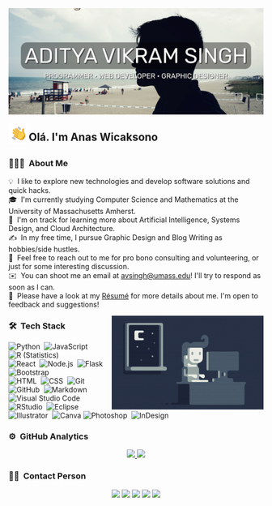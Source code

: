 ![Aditya Vikram Singh Banner](https://raw.githubusercontent.com/AVS1508/AVS1508/master/assets/Aditya%20Vikram%20Singh%20Banner.jpg)

<img alt="Hand Wave" src="./assets/Hand%20Wave.gif" width='40' align="left"/><h2>Olá. I'm Anas Wicaksono<h2>

<!-- ## 👋 &nbsp;Hey there! I'm Aditya -->

### 👨🏻‍💻 &nbsp;About Me

💡 &nbsp;I like to explore new technologies and develop software solutions and quick hacks.\
🎓 &nbsp;I'm currently studying Computer Science and Mathematics at the University of Massachusetts Amherst.\
🌱 &nbsp;I'm on track for learning more about Artificial Intelligence, Systems Design, and Cloud Architecture.\
✍️ &nbsp;In my free time, I pursue Graphic Design and Blog Writing as hobbies/side hustles.\
💬 &nbsp;Feel free to reach out to me for pro bono consulting and volunteering, or just for some interesting discussion.\
✉️ &nbsp;You can shoot me an email at avsingh@umass.edu! I'll try to respond as soon as I can.\
📄 &nbsp;Please have a look at my [Résumé](https://www.adityavsingh.com/resume.html) for more details about me. I'm open to feedback and suggestions!

<img alt="Night Coding" src="https://raw.githubusercontent.com/AVS1508/AVS1508/master/assets/Night-Coding.gif" align="right"/>

### 🛠 &nbsp;Tech Stack

![Python](https://img.shields.io/badge/-Python-05122A?style=flat&logo=python)&nbsp;
![JavaScript](https://img.shields.io/badge/-JavaScript-05122A?style=flat&logo=javascript)&nbsp;
![R (Statistics)](https://img.shields.io/badge/-R-05122A?style=flat&logo=R&logoColor=276DC3)\
![React](https://img.shields.io/badge/-React-05122A?style=flat&logo=react)&nbsp;
![Node.js](https://img.shields.io/badge/-Node.js-05122A?style=flat&logo=node.js)&nbsp;
![Flask](https://img.shields.io/badge/-Flask-05122A?style=flat&logo=flask)&nbsp;
![Bootstrap](https://img.shields.io/badge/-Bootstrap-05122A?style=flat&logo=bootstrap&logoColor=563D7C)\
![HTML](https://img.shields.io/badge/-HTML-05122A?style=flat&logo=HTML5)&nbsp;
![CSS](https://img.shields.io/badge/-CSS-05122A?style=flat&logo=CSS3&logoColor=1572B6)&nbsp;
![Git](https://img.shields.io/badge/-Git-05122A?style=flat&logo=git)&nbsp;
![GitHub](https://img.shields.io/badge/-GitHub-05122A?style=flat&logo=github)&nbsp;
![Markdown](https://img.shields.io/badge/-Markdown-05122A?style=flat&logo=markdown)\
![Visual Studio Code](https://img.shields.io/badge/-Visual%20Studio%20Code-05122A?style=flat&logo=visual-studio-code&logoColor=007ACC)&nbsp;
![RStudio](https://img.shields.io/badge/-RStudio-05122A?style=flat&logo=rstudio)&nbsp;
![Eclipse](https://img.shields.io/badge/-Eclipse-05122A?style=flat&logo=eclipse-ide&logoColor=2C2255)\
![Illustrator](https://img.shields.io/badge/-Illustrator-05122A?style=flat&logo=adobe-illustrator)&nbsp;
![Canva](https://img.shields.io/badge/-Canva-05122A?style=flat&logo=canva)
![Photoshop](https://img.shields.io/badge/-Photoshop-05122A?style=flat&logo=adobe-photoshop)&nbsp;
![InDesign](https://img.shields.io/badge/-InDesign-05122A?style=flat&logo=adobe-indesign)

### ⚙️ &nbsp;GitHub Analytics

<p align="center">
<a href="https://github.com/nasswcksn">
  <img height="180em" src="https://github-readme-stats-eight-theta.vercel.app/api?username=nasswcksn&show_icons=true&theme=algolia&include_all_commits=true&count_private=true"/>
  <img height="180em" src="https://github-readme-stats-eight-theta.vercel.app/api/top-langs/?username=nasswcksn&layout=compact&langs_count=8&theme=algolia"/>
</a>
</p>

### 🤝🏻 &nbsp;Contact Person

<p align="center">
<a href="mailto:maswicaksono15@gmail.com"><img src="https://img.shields.io/badge/-maswicaksono15@gmail.com-D14836?style=flat&logo=Gmail&logoColor=white"/></a>
<a href="https://www.linkedin.com/in/anas-wicaksono-690ba2365"><img src="https://img.shields.io/badge/-Anas%20Wicaksono-0077B5?style=flat&logo=Linkedin&logoColor=white"/></a>
<a href="https://instagram.com/nasswcksn"><img src="https://img.shields.io/badge/-@nasswcksn-E4405F?style=flat&logo=Instagram&logoColor=white"/></a>
<a href="https://wa.me/6281235618385"><img src="https://img.shields.io/badge/-081235618385-25D366?style=flat&logo=WhatsApp&logoColor=white"/></a>
<a href="https://www.tiktok.com/@taskresek03"><img src="https://img.shields.io/badge/-@taskresek03-000000?style=flat&logo=TikTok&logoColor=white"/></a>
</p>
